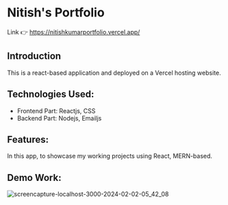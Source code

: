 # Nitish's Portfolio
Link 👉 https://nitishkumarportfolio.vercel.app/

## Introduction 
This is a react-based application and deployed on a Vercel hosting website.

## Technologies Used:
* Frontend Part: Reactjs, CSS
* Backend Part: Nodejs, Emailjs

## Features:
In this app, to showcase my working projects using React, MERN-based.

## Demo Work:
![screencapture-localhost-3000-2024-02-02-05_42_08](https://github.com/Nitish105/nitish_Portfolio/assets/83354680/fd7dbf73-15db-418b-9ffd-69ceadebe673)
